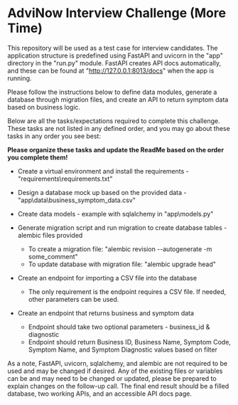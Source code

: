 # AdviNow Interview Challenge (More Time)

This repository will be used as a test case for interview candidates. The application structure is predefined using FastAPI and uvicorn in the "app" directory in the "run.py" module.
FastAPI creates API docs automatically, and these can be found at "http://127.0.0.1:8013/docs" when the app is running.

Please follow the instructions below to define data modules, generate a database through migration files, and create an API to return symptom data based on business logic.

Below are all the tasks/expectations required to complete this challenge. These tasks are not listed in any defined order, and you may go about these tasks in any order you see best:

**Please organize these tasks and update the ReadMe based on the order you complete them!**

- Create a virtual environment and install the requirements - "requirements\requirements.txt"
- Design a database mock up based on the provided data - "app\data\business_symptom_data.csv"
- Create data models - example with sqlalchemy in "app\models.py"
- Generate migration script and run migration to create database tables - alembic files provided

  - To create a migration file: "alembic revision --autogenerate -m some_comment"
  - To update database with migration file: "alembic upgrade head"

- Create an endpoint for importing a CSV file into the database
  - The only requirement is the endpoint requires a CSV file. If needed, other parameters can be used.
- Create an endpoint that returns business and symptom data

  - Endpoint should take two optional parameters - business_id & diagnostic
  - Endpoint should return Business ID, Business Name, Symptom Code, Symptom Name, and Symptom Diagnostic values based on filter

As a note, FastAPI, uvicorn, sqlalchemy, and alembic are not required to be used and may be changed if desired.
Any of the existing files or variables can be and may need to be changed or updated, please be prepared to explain changes on the follow-up call.
The final end result should be a filled database, two working APIs, and an accessible API docs page.
